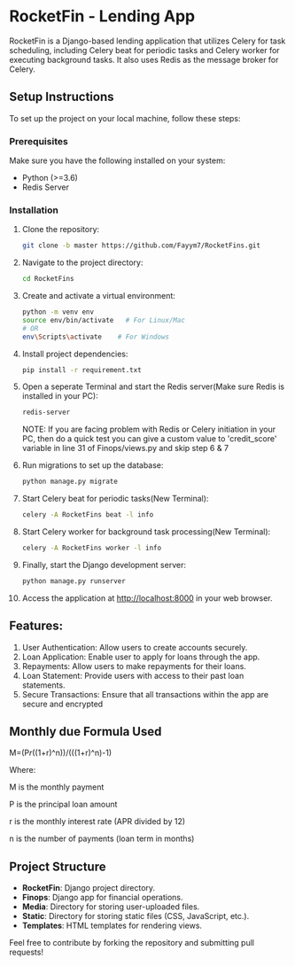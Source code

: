 
# RocketFin - Lending App

RocketFin is a Django-based lending application that utilizes Celery for task scheduling, including Celery beat for periodic tasks and Celery worker for executing background tasks. It also uses Redis as the message broker for Celery.

## Setup Instructions

To set up the project on your local machine, follow these steps:

### Prerequisites

Make sure you have the following installed on your system:

- Python (>=3.6)
- Redis Server

### Installation

1. Clone the repository:
   ```bash
   git clone -b master https://github.com/Fayym7/RocketFins.git
   ```

2. Navigate to the project directory:
   ```bash
   cd RocketFins
   ```

3. Create and activate a virtual environment:
   ```bash
   python -m venv env
   source env/bin/activate   # For Linux/Mac
   # OR
   env\Scripts\activate    # For Windows
   ```

4. Install project dependencies:
   ```bash
   pip install -r requirement.txt
   ```

5. Open a seperate Terminal and start the Redis server(Make sure Redis is installed in your PC):
   ```bash
   redis-server
   ```
   NOTE: If you are facing problem with Redis or Celery initiation in your PC, then do a quick test you can give a custom value to 'credit_score' variable in line 
   31 of Finops/views.py and skip step 6 & 7

6. Run migrations to set up the database:
   ```bash
   python manage.py migrate
   ```

7. Start Celery beat for periodic tasks(New Terminal):
   ```bash
   celery -A RocketFins beat -l info
   ```

8. Start Celery worker for background task processing(New Terminal):
   ```bash
   celery -A RocketFins worker -l info
   ```

9. Finally, start the Django development server:
   ```bash
   python manage.py runserver
   ```

10. Access the application at [http://localhost:8000](http://localhost:8000) in your web browser.

## Features:
1. User Authentication: Allow users to create accounts securely.
2. Loan Application: Enable user to apply for loans through the      app.
3. Repayments: Allow users to make repayments for their loans.
4. Loan Statement: Provide users with access to their past loan statements.
5. Secure Transactions: Ensure that all transactions within the app are secure and encrypted

## Monthly due Formula Used
M=(P*r*((1+r)^n))/(((1+r)^n)-1)

Where:

M is the monthly payment

P is the principal loan amount

r is the monthly interest rate (APR divided by 12)

n is the number of payments (loan term in months)

## Project Structure

- **RocketFin**: Django project directory.
- **Finops**: Django app for financial operations.
- **Media**: Directory for storing user-uploaded files.
- **Static**: Directory for storing static files (CSS, JavaScript, etc.).
- **Templates**: HTML templates for rendering views.


Feel free to contribute by forking the repository and submitting pull requests!

